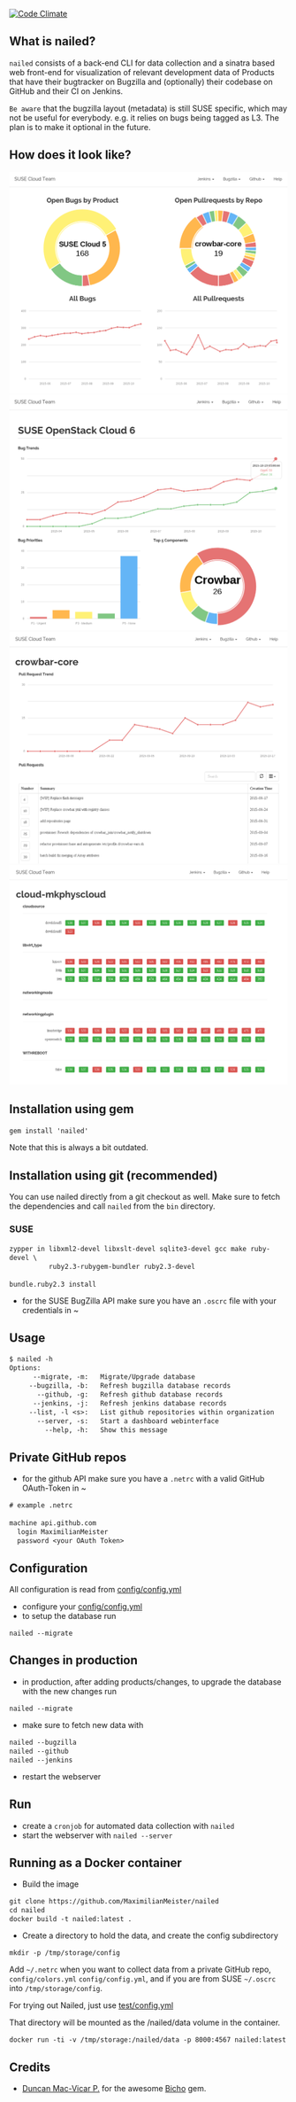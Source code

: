 [![Code Climate](https://codeclimate.com/github/MaximilianMeister/nailed/badges/gpa.svg)](https://codeclimate.com/github/MaximilianMeister/nailed)
## What is nailed?

`nailed` consists of a back-end CLI for data collection and a sinatra based web front-end for visualization of relevant development data of Products that have their bugtracker on Bugzilla and (optionally) their codebase on GitHub and their CI on Jenkins.

`Be aware` that the bugzilla layout (metadata) is still SUSE specific, which may not be useful for everybody.
e.g. it relies on bugs being tagged as L3. The plan is to make it optional in the future.

## How does it look like?

![alt tag](https://github.com/MaximilianMeister/maximilianmeister.github.io/blob/master/pics/nailed_overview.png)
![alt tag](https://github.com/MaximilianMeister/maximilianmeister.github.io/blob/master/pics/nailed_bugzilla.png)
![alt tag](https://github.com/MaximilianMeister/maximilianmeister.github.io/blob/master/pics/nailed_github.png)
![alt tag](https://github.com/MaximilianMeister/maximilianmeister.github.io/blob/master/pics/nailed_jenkins.png)

## Installation using gem
`gem install 'nailed'`

Note that this is always a bit outdated.

## Installation using git (recommended)
You can use nailed directly from a git checkout as well. Make sure to fetch the dependencies and call `nailed` from the `bin` directory.
### SUSE
```
zypper in libxml2-devel libxslt-devel sqlite3-devel gcc make ruby-devel \
          ruby2.3-rubygem-bundler ruby2.3-devel

bundle.ruby2.3 install
```

* for the SUSE BugZilla API make sure you have an `.oscrc` file with your credentials in ~

## Usage

```
$ nailed -h
Options:
      --migrate, -m:   Migrate/Upgrade database
     --bugzilla, -b:   Refresh bugzilla database records
       --github, -g:   Refresh github database records
      --jenkins, -j:   Refresh jenkins database records
     --list, -l <s>:   List github repositories within organization
       --server, -s:   Start a dashboard webinterface
         --help, -h:   Show this message
```

## Private GitHub repos

* for the github API make sure you have a `.netrc` with a valid GitHub OAuth-Token in ~

```
# example .netrc

machine api.github.com
  login MaximilianMeister
  password <your OAuth Token>
```

## Configuration

All configuration is read from [config/config.yml](./config/config.yml)

* configure your [config/config.yml](./config/config.yml)
* to setup the database run

```
nailed --migrate
```

## Changes in production

* in production, after adding products/changes, to upgrade the database with the new changes run

```
nailed --migrate
```

* make sure to fetch new data with

```
nailed --bugzilla
nailed --github
nailed --jenkins
```

* restart the webserver

## Run

* create a `cronjob` for automated data collection with `nailed`
* start the webserver with `nailed --server`

## Running as a Docker container

* Build the image

```
git clone https://github.com/MaximilianMeister/nailed
cd nailed
docker build -t nailed:latest .
```

* Create a directory to hold the data, and create the config subdirectory

```
mkdir -p /tmp/storage/config
```

Add `~/.netrc` when you want to collect data from a private GitHub repo, `config/colors.yml` `config/config.yml`, and if you are from SUSE `~/.oscrc` into `/tmp/storage/config`.

For trying out Nailed, just use [test/config.yml](./test/config.yml)

That directory will be mounted as the /nailed/data volume in the container.

```
docker run -ti -v /tmp/storage:/nailed/data -p 8000:4567 nailed:latest
```

## Credits

* [Duncan Mac-Vicar P.](https://github.com/dmacvicar) for the awesome [Bicho](https://github.com/dmacvicar/bicho) gem.
